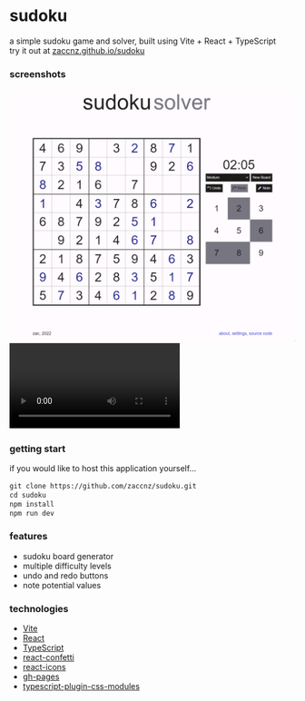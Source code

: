 # sudoku

a simple sudoku game and solver, built using Vite + React + TypeScript  
try it out at [zaccnz.github.io/sudoku](https://zaccnz.github.io/sudoku/) 

### screenshots

![Game preview](screenshots/game.png)
![Solver preview](screenshots/solver.mp4)

### getting start
if you would like to host this application yourself...
```
git clone https://github.com/zaccnz/sudoku.git
cd sudoku
npm install
npm run dev
```

### features

- sudoku board generator
- multiple difficulty levels
- undo and redo buttons
- note potential values

### technologies

- [Vite](https://vitejs.dev/)
- [React](https://reactjs.org/)
- [TypeScript](https://www.typescriptlang.org/)
- [react-confetti](https://github.com/alampros/react-confetti)
- [react-icons](https://react-icons.github.io/react-icons/)
- [gh-pages](https://github.com/tschaub/gh-pages)
- [typescript-plugin-css-modules](https://github.com/mrmckeb/typescript-plugin-css-modules)

